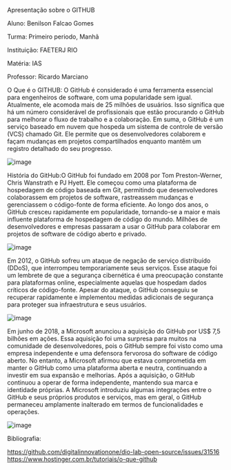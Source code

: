 Apresentação sobre o GITHUB

Aluno: Benilson Falcao Gomes

Turma: Primeiro periodo, Manhã

Instituição: FAETERJ RIO

Matéria: IAS

Professor: Ricardo Marciano

O Que é o GITHUB: O GitHub é considerado é uma ferramenta essencial para engenheiros de software, com uma popularidade sem igual. Atualmente, ele acomoda mais de 25 milhões de usuários. Isso significa que há um número considerável de profissionais que estão procurando o GitHub para melhorar o fluxo de trabalho e a colaboração. Em suma, o GitHub é um serviço baseado em nuvem que hospeda um sistema de controle de versão (VCS) chamado Git. Ele permite que os desenvolvedores colaborem e façam mudanças em projetos compartilhados enquanto mantêm um registro detalhado do seu progresso.

![image](https://github.com/user-attachments/assets/b5ba68cd-302f-48e4-9e40-1220f56c4195)


História do GitHub:O GitHub foi fundado em 2008 por Tom Preston-Werner, Chris Wanstrath e PJ Hyett. Ele começou como uma plataforma de hospedagem de código baseada em Git, permitindo que desenvolvedores colaborassem em projetos de software, rastreassem mudanças e gerenciassem o código-fonte de forma eficiente. Ao longo dos anos, o GitHub cresceu rapidamente em popularidade, tornando-se a maior e mais influente plataforma de hospedagem de código do mundo. Milhões de desenvolvedores e empresas passaram a usar o GitHub para colaborar em projetos de software de código aberto e privado.

![image](https://github.com/user-attachments/assets/c5b4b3ef-7a8e-4aee-afd9-ff6956d1d16b)


Em 2012, o GitHub sofreu um ataque de negação de serviço distribuído (DDoS), que interrompeu temporariamente seus serviços. Esse ataque foi um lembrete de que a segurança cibernética é uma preocupação constante para plataformas online, especialmente aquelas que hospedam dados críticos de código-fonte. Apesar do ataque, o GitHub conseguiu se recuperar rapidamente e implementou medidas adicionais de segurança para proteger sua infraestrutura e seus usuários.

![image](https://github.com/user-attachments/assets/aed18cd9-e993-4cb0-af50-5c5e2bb077f3)


Em junho de 2018, a Microsoft anunciou a aquisição do GitHub por US$ 7,5 bilhões em ações. Essa aquisição foi uma surpresa para muitos na comunidade de desenvolvedores, pois o GitHub sempre foi visto como uma empresa independente e uma defensora fervorosa do software de código aberto. No entanto, a Microsoft afirmou que estava comprometida em manter o GitHub como uma plataforma aberta e neutra, continuando a investir em sua expansão e melhorias. Após a aquisição, o GitHub continuou a operar de forma independente, mantendo sua marca e identidade próprias. A Microsoft introduziu algumas integrações entre o GitHub e seus próprios produtos e serviços, mas em geral, o GitHub permaneceu amplamente inalterado em termos de funcionalidades e operações.

![image](https://github.com/user-attachments/assets/f4a2d50e-1386-4da2-8a67-5e1addc82ed5)


Bibliografia:

https://github.com/digitalinnovationone/dio-lab-open-source/issues/31516
https://www.hostinger.com.br/tutoriais/o-que-github
